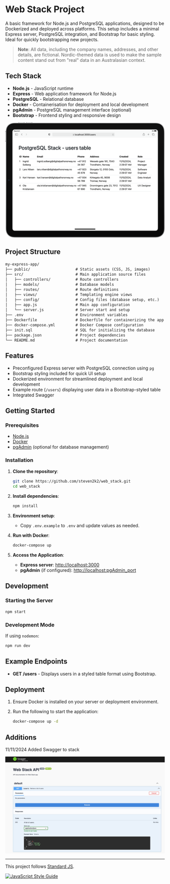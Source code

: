 # Web Stack Project

A basic framework for Node.js and PostgreSQL applications, designed to be Dockerized and deployed across platforms. This setup includes a minimal Express server, PostgreSQL integration, and Bootstrap for basic styling. Ideal for quickly
bootstrapping new projects.

> **Note**: All data, including the company names, addresses, and other details, are fictional.
> Nordic-themed data is used to make the sample content stand out from "real" data in an Australasian context.

## Tech Stack

- **Node.js** - JavaScript runtime
- **Express** - Web application framework for Node.js
- **PostgreSQL** - Relational database
- **Docker** - Containerisation for deployment and local development
- **pgAdmin** - PostgreSQL management interface (optional)
- **Bootstrap** - Frontend styling and responsive design

![Screenshot](public/images/screenshot.png)

## Project Structure

```plaintext
my-express-app/
├── public/                    # Static assets (CSS, JS, images)
├── src/                       # Main application source files
│   ├── controllers/           # Route controllers
│   ├── models/                # Database models
│   ├── routes/                # Route definitions
│   ├── views/                 # Templating engine views
│   ├── config/                # Config files (database setup, etc.)
│   ├── app.js                 # Main app configuration
│   └── server.js              # Server start and setup
├── .env                       # Environment variables
├── Dockerfile                 # Dockerfile for containerizing the app
├── docker-compose.yml         # Docker Compose configuration
├── init.sql                   # SQL for initializing the database
├── package.json               # Project dependencies
└── README.md                  # Project documentation
```

## Features

- Preconfigured Express server with PostgreSQL connection using `pg`
- Bootstrap styling included for quick UI setup
- Dockerized environment for streamlined deployment and local development
- Example route (`/users`) displaying user data in a Bootstrap-styled table
- Integrated Swagger

## Getting Started

### Prerequisites

- [Node.js](https://nodejs.org/)
- [Docker](https://www.docker.com/)
- [pgAdmin](https://www.pgadmin.org/) (optional for database management)

### Installation

1. **Clone the repository**:
   ```bash
   git clone https://github.com/steven2k2/web_stack.git
   cd web_stack
   ```

2. **Install dependencies**:
   ```bash
   npm install
   ```

3. **Environment setup**:
    - Copy `.env.example` to `.env` and update values as needed.

4. **Run with Docker**:
   ```bash
   docker-compose up
   ```

5. **Access the Application**:
    - **Express server**: [http://localhost:3000](http://localhost:3000)
    - **pgAdmin** (if configured): [http://localhost:pgAdmin_port](http://localhost:pgAdmin_port)

## Development

### Starting the Server

```bash
npm start
```

### Development Mode

If using `nodemon`:

```bash
npm run dev
```

## Example Endpoints

- **GET /users** - Displays users in a styled table format using Bootstrap.

## Deployment

1. Ensure Docker is installed on your server or deployment environment.
2. Run the following to start the application:

   ```bash
   docker-compose up -d
   ```

## Additions

11/11/2024 Added Swagger to stack

![Screenshot](public/images/swagger.jpg)

---

This project follows [Standard JS](https://standardjs.com/).

[![JavaScript Style Guide](https://cdn.rawgit.com/standard/standard/master/badge.svg)](https://github.com/standard/standard)
